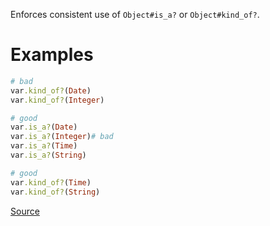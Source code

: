
Enforces consistent use of `Object#is_a?` or `Object#kind_of?`.

# Examples

```ruby
# bad
var.kind_of?(Date)
var.kind_of?(Integer)

# good
var.is_a?(Date)
var.is_a?(Integer)# bad
var.is_a?(Time)
var.is_a?(String)

# good
var.kind_of?(Time)
var.kind_of?(String)
```

[Source](http://www.rubydoc.info/gems/rubocop/RuboCop/Cop/Style/ClassCheck)